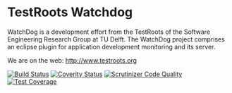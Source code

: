 TestRoots Watchdog
==================

WatchDog is a development effort from the TestRoots of the Software Engineering Research Group at TU Delft. The WatchDog project comprises an eclipse plugin for application development monitoring and its server.

We are on the web: http://www.testroots.org

[![Build Status](https://travis-ci.org/TestRoots/watchdog.svg?branch=master)](https://travis-ci.org/TestRoots/watchdog) [![Coverity Status](https://scan.coverity.com/projects/4880/badge.svg)](https://scan.coverity.com/projects/4880) [![Scrutinizer Code Quality](https://scrutinizer-ci.com/g/TestRoots/watchdog/badges/quality-score.png?b=master)](https://scrutinizer-ci.com/g/TestRoots/watchdog/?branch=master)  [![Test Coverage](https://codeclimate.com/github/TestRoots/watchdog/badges/coverage.svg)](https://codeclimate.com/github/TestRoots/watchdog/coverage)
